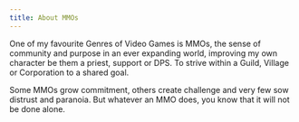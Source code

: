 ```yaml
---
title: About MMOs
---
```

One of my favourite Genres of Video Games is MMOs, the sense of community and purpose in an ever expanding world, improving my own character be them a priest, support or DPS. To strive within a Guild, Village or Corporation to a shared goal.

Some MMOs grow commitment, others create challenge and very few sow distrust and paranoia. But whatever an MMO does, you know that it will not be done alone.